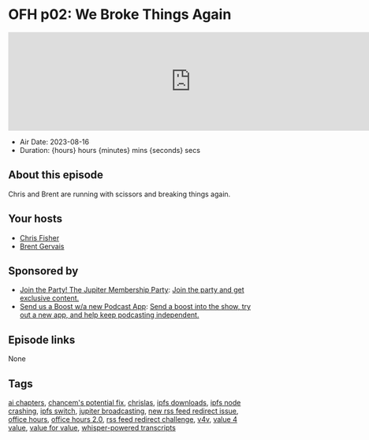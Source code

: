 # OFH p02: We Broke Things Again

<iframe src="https://player.fireside.fm/v2/MkcqFyfv+_ZTS19rj?theme=dark" width="740" height="200" frameborder="0" scrolling="no"></iframe>

* Air Date: 2023-08-16
* Duration: {hours} hours {minutes} mins {seconds} secs

## About this episode

Chris and Brent are running with scissors and breaking things again.

## Your hosts
* [Chris Fisher](https://www.officehours.hair//hosts/chrislas)
* [Brent Gervais](https://www.officehours.hair//hosts/brentgervais)

## Sponsored by

  * [Join the Party! The Jupiter Membership Party](https://www.jupiter.party/): [Join the party and get exclusive content. ](https://www.jupiter.party/)
  * [Send us a Boost w/a new Podcast App](http://newpodcastapps.com/): [Send a boost into the show, try out a new app, and help keep podcasting independent. ](http://newpodcastapps.com/)



## Episode links

None



## Tags

[ai chapters](https://www.officehours.hair//tags/ai%20chapters), [chancem's potential fix](https://www.officehours.hair//tags/chancem's%20potential%20fix), [chrislas](https://www.officehours.hair//tags/chrislas), [ipfs downloads](https://www.officehours.hair//tags/ipfs%20downloads), [ipfs node crashing](https://www.officehours.hair//tags/ipfs%20node%20crashing), [ipfs switch](https://www.officehours.hair//tags/ipfs%20switch), [jupiter broadcasting](https://www.officehours.hair//tags/jupiter%20broadcasting), [new rss feed redirect issue](https://www.officehours.hair//tags/new%20rss%20feed%20redirect%20issue), [office hours](https://www.officehours.hair//tags/office%20hours), [office hours 2.0](https://www.officehours.hair//tags/office%20hours%202.0), [rss feed redirect challenge](https://www.officehours.hair//tags/rss%20feed%20redirect%20challenge), [v4v](https://www.officehours.hair//tags/v4v), [value 4 value](https://www.officehours.hair//tags/value%204%20value), [value for value](https://www.officehours.hair//tags/value%20for%20value), [whisper-powered transcripts](https://www.officehours.hair//tags/whisper-powered%20transcripts)